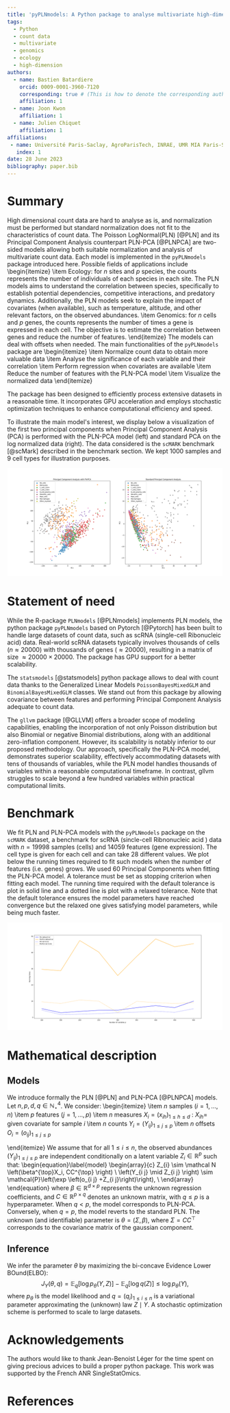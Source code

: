 ```yaml
---
title: 'pyPLNmodels: A Python package to analyse multivariate high-dimensional count data'
tags:
  - Python
  - count data
  - multivariate
  - genomics
  - ecology
  - high-dimension
authors:
  - name: Bastien Batardiere
    orcid: 0009-0001-3960-7120
    corresponding: true # (This is how to denote the corresponding author)
    affiliation: 1
  - name: Joon Kwon
    affiliation: 1
  - name: Julien Chiquet
    affiliation: 1
affiliations:
 - name: Université Paris-Saclay, AgroParisTech, INRAE, UMR MIA Paris-Saclay
   index: 1
date: 28 June 2023
bibliography: paper.bib
---
```


# Summary
High dimensional count data are hard to analyse as is, and normalization must
be performed but standard normalization does not fit to the characteristics of
count data. The Poisson LogNormal(PLN)  [@PLN] and its Principal Component Analysis counterpart PLN-PCA [@PLNPCA] are two-sided models allowing both suitable
normalization and analysis of multivariate count data. Each model is implemented in the `pyPLNmodels` package introduced here.
Possible fields of applications include
\begin{itemize}
\item Ecology: for $n$ sites and $p$ species, the counts represents the number of individuals of
  each species in each site. The PLN models aims to understand the correlation between
  species, specifically to establish potential dependencies, competitive
  interactions, and predatory dynamics. Additionally, the PLN models seek to
  explain the impact of covariates (when available), such as temperature, altitude, and other
  relevant factors, on the observed abundances.
\item Genomics: for $n$ cells and $p$ genes, the counts represents the number
  of times a gene is expressed in each cell. The objective is to estimate the
  correlation between genes and reduce the number of features.
\end{itemize}
The models can deal with offsets when needed. The main functionalities of the `pyPLNmodels` package are
\begin{itemize}
\item Normalize count data to obtain more valuable data
\item Analyse the significance of each variable and their correlation
\item Perform regression when covariates are available
\item Reduce the number of features with the PLN-PCA model
\item Visualize the normalized data
\end{itemize}

The package has been designed to efficiently process
extensive datasets in a reasonable time. It incorporates GPU
acceleration and employs stochastic optimization techniques to enhance
computational efficiency and speed.


To illustrate the main model's interest, we display below a visualization of the first two principal components when Principal
Component Analysis (PCA) is performed with the PLN-PCA model (left) and standard PCA on
the log normalized data (right).  The data considered is the `scMARK` benchmark [@scMark] described in the
benchmark section. We kept 1000 samples and 9 cell types for illustration purposes.


![PLN-PCA (left) and standard PCA on log normalized data (right).](plnpca_vs_pca.png)

# Statement of need
While the R-package `PLNmodels` [@PLNmodels] implements PLN models, the python package
`pyPLNmodels` based on Pytorch [@Pytorch] has been built to handle
large datasets of count data, such as scRNA (single-cell Ribonucleic acid)
data. Real-world scRNA datasets typically involves thousands of cells ($n \approx 20000$) with
thousands of genes ($\approx 20000$), resulting in a matrix of size $\approx
20000 \times 20000$. The package has GPU support for a better scalability.

The `statsmodels` [@statsmodels] python package allows to deal with count data
thanks to the Generalized Linear Models `PoissonBayesMixedGLM` and
`BinomialBayesMixedGLM` classes. We stand out from this package by allowing covariance
between features and performing Principal Component Analysis adequate to count data.

The `gllvm` package [@GLLVM] offers a broader scope of modeling
capabilities, enabling the incorporation of not
only Poisson distribution but also Binomial or negative Binomial distributions,
along with an additional zero-inflation component. However, its scalability is
notably inferior to our proposed methodology. Our approach, specifically
the PLN-PCA model, demonstrates superior scalability, effectively
accommodating datasets with tens of thousands of variables, while the PLN model
handles thousands of variables within a reasonable computational timeframe. In
contrast, gllvm struggles to scale beyond a few hundred variables within
practical computational limits.


# Benchmark
We fit PLN and PLN-PCA models with the `pyPLNmodels` package on the `scMARK` dataset, a benchmark
for scRNA (sincle-cell Ribnonucleic acid ) data with
$n=19998$ samples (cells) and 14059 features (gene expression). The cell type is given for each cell and can take 28 different values. We plot below the
running times required to fit such models when the number of features (i.e.
genes) grows. We used 60 Principal Components when fitting the PLN-PCA model. A tolerance must be set as stopping criterion when fitting each model. The running
time required with the default tolerance is plot in solid line and a dotted line is plot with a relaxed tolerance. Note
that the default tolerance ensures the model parameters have reached
convergence but the relaxed one gives satisfying model parameters, while being
much faster.



![Running time analysis on the scMARK benchmark.](illustration.png)

# Mathematical description

## Models

 We introduce formally  the PLN [@PLN] and PLN-PCA [@PLNPCA] models. Let $n,p,d,q \in \mathbb N_{\star}^4$. We consider:
\begin{itemize}
\item $n$ samples $(i=1,\ldots,n)$
\item $p$ features $(j=1,\ldots,p)$
\item $n$ measures $X_{i}=\left(x_{i h}\right)_{1 \leq h \leq d}$ :
$X_{i h}=$ given covariate for sample $i$
\item $n$  counts $Y_i = (Y_{i j})_{1\leq j \leq p}$
\item $n$ offsets $O_i = (o_{ij})_{1\leq j\leq p}$

\end{itemize}
We assume that for all ${1 \leq i \leq n}$, the observed abundances $\left(Y_{i
j}\right)_{1 \leq j \leq p}$ are independent conditionally on a latent variable
$Z_{i} \in \mathbb R^{p}$ such that:
\begin{equation}\label{model}
\begin{array}{c}
Z_{i} \sim \mathcal N \left(\beta^{\top}X_i, CC^{\top} \right)  \\
 \left(Y_{i j}  \mid Z_{i j} \right)  \sim \mathcal{P}\left(\exp \left(o_{i j} +Z_{i j}\right)\right), \\
\end{array}
\end{equation}
 where $\beta \in \mathbb{R}^{d \times p}$ represents the unknown regression
 coefficients, and $C \in \mathbb{R}^{p \times q}$ denotes an unknown matrix,
 with $q \leq p$ is a hyperparameter. When $q < p$, the model
 corresponds to PLN-PCA. Conversely, when $q = p$, the model reverts to the
 standard PLN. The unknown (and
 identifiable) parameter is $\theta = (\Sigma,\beta)$, where $\Sigma = CC^{\top}$ corresponds to the covariance matrix of the gaussian component.

## Inference

We infer the parameter $\theta$ by maximizing the bi-concave Evidence Lower BOund(ELBO):
$$J_Y(\theta, q) = \mathbb{E}_{q}\left[\log p_{\theta}(Y, Z)\right] -\mathbb{E}_{q}[\log q(Z)] \leq \log p_{\theta}(Y),$$
where $p_{\theta}$ is the model likelihood and $q=\left(q_i\right)_{1\leq i\leq
n}$ is a variational parameter approximating the (unknown) law $Z\mid Y$. A
stochastic optimization scheme is performed to scale to large datasets.

# Acknowledgements
The authors would like to thank Jean-Benoist Léger for the time spent on giving
precious advices to build a proper python package. This work was
supported by the French ANR SingleStatOmics.
<!-- # Mathematics -->

<!-- Single dollars ($) are required for inline mathematics e.g. $f(x) = e^{\pi/x}$ -->

<!-- Double dollars make self-standing equations: -->

<!-- $$\Theta(x) = \left\{\begin{array}{l} -->
<!-- 0\textrm{ if } x < 0\cr -->
<!-- 1\textrm{ else} -->
<!-- \end{array}\right.$$ -->

<!-- You can also use plain \LaTeX for equations -->
<!-- \begin{equation}\label{eq:fourier} -->
<!-- \hat f(\omega) = \int_{-\infty}^{\infty} f(x) e^{i\omega x} dx -->
<!-- \end{equation} -->
<!-- and refer to \autoref{eq:fourier} from text. -->

<!-- # Citations -->

<!-- Citations to entries in paper.bib should be in -->
<!-- [rMarkdown](http://rmarkdown.rstudio.com/authoring_bibliographies_and_citations.html) -->
<!-- format. -->

<!-- If you want to cite a software repository URL (e.g. something on GitHub without a preferred -->
<!-- citation) then you can do it with the example BibTeX entry below for @fidgit. -->

<!-- For a quick reference, the following citation commands can be used: -->
<!-- - `@author:2001`  ->  "Author et al. (2001)" -->
<!-- - `[@author:2001]` -> "(Author et al., 2001)" -->
<!-- - `[@author1:2001; @author2:2001]` -> "(Author1 et al., 2001; Author2 et al., 2002)" -->

<!-- # Figures -->

<!-- Figures can be included like this: -->
<!-- ![Caption for example figure.\label{fig:example}](figure.png) -->
<!-- and referenced from text using \autoref{fig:example}. -->

<!-- Figure sizes can be customized by adding an optional second parameter: -->
<!-- ![Caption for example figure.](figure.png){ width=20% } -->

<!-- # Mathematical details -->
# References
